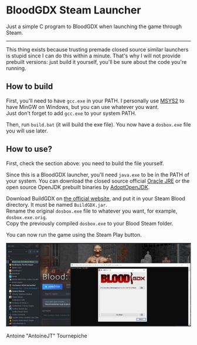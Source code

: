 # BloodGDX Steam Launcher

Just a simple C program to BloodGDX when 
launching the game through Steam.

---
This thing exists because trusting premade
closed source similar launchers is stupid
since I can do this within a minute.
That's why I will not provide prebuilt
versions: just build it yourself, you'll
be sure about the code you're running.

## How to build

First, you'll need to have `gcc.exe` in your PATH.
I personally use [MSYS2](https://www.msys2.org/)
to have MinGW on Windows, but you can use whatever
you want. \
Just don't forget to add `gcc.exe` to your system
PATH.

Then, run `build.bat` (it will build the exe file).
You now have a `dosbox.exe` file you will use later.

## How to use?

First, check the section above: you need to build the
file yourself.

Since this is a BloodGDX launcher, you'll 
need `java.exe` to be in the PATH of your
system.
You can download the closed source official
[Oracle JRE](https://www.java.com/download/) 
or the open source OpenJDK prebuilt binaries 
by [AdoptOpenJDK](https://adoptopenjdk.net/).

Download BuildGDX on 
[the official website](https://m210.duke4.net/), 
and put it in your Steam Blood directory. 
It must be named `BuildGDX.jar`. \
Rename the original `dosbox.exe` file to whatever 
you want, for example, `dosbox.exe.orig`. \
Copy the previously compiled `dosbox.exe` to your 
Blood Steam folder.

You can now run the game using the Steam Play button.

![Steam screenshot](.images/Steam_screenshot.png)

Antoine "AntoineJT" Tournepiche
